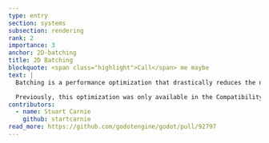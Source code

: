 ```yaml
---
type: entry
section: systems
subsection: rendering
rank: 2
importance: 3
anchor: 2D-batching
title: 2D Batching
blockquote: <span class="highlight">Call</span> me maybe
text: |
  Batching is a performance optimization that drastically reduces the number of draw calls in a scene. The effect will be particularly noticable in scenes with a lot of text rendering or repeated sprites sharing a texture.

  Previously, this optimization was only available in the Compatibility renderer. This release brings batching to the other rendering backends as well, which should make 2D performance comparable amongst all of them.
contributors:
  - name: Stuart Carnie
    github: startcarnie
read_more: https://github.com/godotengine/godot/pull/92797
---
```

